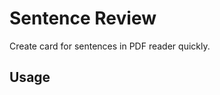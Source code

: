 # Sentence Review

Create card for sentences in PDF reader quickly.

## Usage

<!-- TODO: Describe usage -->

<!-- ignore-after -->
